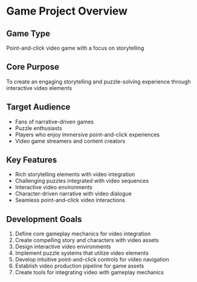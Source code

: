 # Game Project Overview

## Game Type
Point-and-click video game with a focus on storytelling

## Core Purpose
To create an engaging storytelling and puzzle-solving experience through interactive video elements

## Target Audience
- Fans of narrative-driven games
- Puzzle enthusiasts
- Players who enjoy immersive point-and-click experiences
- Video game streamers and content creators

## Key Features
- Rich storytelling elements with video integration
- Challenging puzzles integrated with video sequences
- Interactive video environments
- Character-driven narrative with video dialogue
- Seamless point-and-click video interactions

## Development Goals
1. Define core gameplay mechanics for video integration
2. Create compelling story and characters with video assets
3. Design interactive video environments
4. Implement puzzle systems that utilize video elements
5. Develop intuitive point-and-click controls for video navigation
6. Establish video production pipeline for game assets
7. Create tools for integrating video with gameplay mechanics
